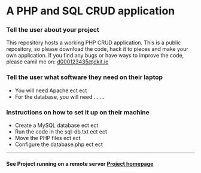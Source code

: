 # A PHP and SQL CRUD application
### Tell the user about your project
This repository hosts a working PHP CRUD application. This is a public repository, so please download the code, hack it to pieces and make your own application. If you find any bugs or have ways to improve the code, please eamil me on: d000123435@dkit.ie
### Tell the user what software they need on their laptop
* You will need Apache ect ect
* For the database, you will need .......
### Instructions on how to set it up on their machine
* Create a MySQL database ect ect 
* Run the code in the sql-db.txt ect ect 
* Move the PHP files ect ect 
* Configure the database.php ect ect 
***
#### See Project running on a remote server [Project homepage](https://mysql04.comp.dkit.ie/gatess/crud/ "Project homepage")
